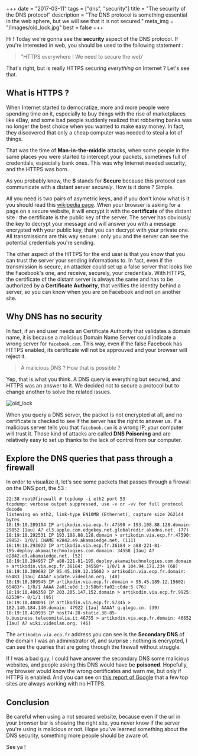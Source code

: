 +++
date = "2017-03-11"
tags = ["dns", "security"]
title = "The security of the DNS protocol"
description = "The DNS protocol is something essential in the web sphere, but we will see that it is not secured."
meta_img = "/images/old_lock.jpg"
best = false
+++

Hi ! Today we're gonna see the **security** aspect of the DNS protocol. If you're interested in web, you should be used to the following statement :

> "HTTPS everywhere ! We need to secure the web'

That's right, but is really HTTPS securing *everything* on Internet ? Let's see that.

## What is HTTPS ?

When Internet started to democratize, more and more people were spending time on it, especially to buy things with the rise of marketplaces like eBay, and some bad people suddenly realized that robbering banks was no longer the best choice when you wanted to make easy money. In fact, they discovered that only a cheap computer was needed to steal a lot of things.

That was the time of **Man-in-the-middle** attacks, when some people in the same places you were started to intercept your packets, sometimes full of credentials, especially bank ones. This was why Internet needed security, and the HTTPS was born.

As you probably know, the **S** stands for **Secure** because this protocol can communicate with a distant server *securely*. How is it done ? Simple.

All you need is two pairs of asymetric keys, and if you don't know what is it you should read this [wikipedia page](https://en.wikipedia.org/wiki/Public-key_cryptography). When your browser is asking for a page on a secure website, it will encrypt it with the **certificate** of the distant site : the certificate is the public key of the server. The server has obviously the key to decrypt your message and will answer you with a message encrypted with your public key, that you can decrypt with your private one. All transmissions are this way secure : only you and the server can see the potential credentials you're sending.

The other aspect of the HTTPS for the end user is that you know that you can trust the server your sending informations to. In fact, even if the transmission is secure, an attacker could set up a false server that looks like the Facebook's one, and receive, securely, your credentials. With HTTPS, the certificate of the distant server is always the same and has to be authorized by a **Certificate Authority**, that verifies the identity behind a server, so you can know when you are on Facebook and not on another site.

## Why DNS has no security

In fact, if an end user needs an Certificate Authority that validates a domain name, it is because a malicious Domain Name Server could indicate a wrong server for `facebook.com`. This way, even if the false Facebook has HTTPS enabled, its certificate will not be approuved and your browser will reject it.

> A malicious DNS ? How that is possible ?

Yep, that is what you think. A DNS query is everything but secured, and HTTPS was an answer to it. We decided not to secure a protocol but to change another to solve the related issues.

![old_lock](/images/old_lock.jpg)

When you query a DNS server, the packet is not encrypted at all, and no certificate is checked to see if the server has the right to answer us. If a malicious server tells you that `facebook.com` is a wrong IP, your computer will trust it. Those kind of attacks are called **DNS Poisoning** and are relatively easy to set up thanks to the lack of control from our computer.

## Explore the DNS queries that pass through a firewall

In order to visualize it, let's see some packets that passes through a firewall on the DNS port, the 53 :

```
22:38 root@firewall # tcpdump -i eth2 port 53
tcpdump: verbose output suppressed, use -v or -vv for full protocol decode
listening on eth2, link-type EN10MB (Ethernet), capture size 262144 bytes
18:19:10.289104 IP artikodin.via.ecp.fr.47590 > 193.108.88.128.domain: 29852 [1au] A? cl3.apple.com.edgekey.net.globalredir.akadns.net. (77)
18:19:10.292531 IP 193.108.88.128.domain > artikodin.via.ecp.fr.47590: 29852- 1/0/1 CNAME e2842.e9.akamaiedge.net. (111)
18:19:10.293022 IP artikodin.via.ecp.fr.36184 > a88-221-81-195.deploy.akamaitechnologies.com.domain: 34558 [1au] A? e2842.e9.akamaiedge.net. (52)
18:19:10.294957 IP a88-221-81-195.deploy.akamaitechnologies.com.domain > artikodin.via.ecp.fr.36184: 34558*- 1/0/1 A 104.94.171.234 (68)
18:19:10.309692 IP 95.45.189.12.15602 > artikodin.via.ecp.fr.domain: 65483 [1au] AAAA? update.videolan.org. (48)
18:19:10.309945 IP artikodin.via.ecp.fr.domain > 95.45.189.12.15602: 65483*- 1/0/1 AAAA 2a01:e0d:1:3:58bf:fa02:c0de:5 (76)
18:19:10.406358 IP 203.205.147.152.domain > artikodin.via.ecp.fr.9925: 62539*- 0/1/1 (95)
18:19:10.408091 IP artikodin.via.ecp.fr.57345 > 182.140.184.140.domain: 47922 [1au] AAAA? q.qlogo.cn. (39)
18:19:10.410935 IP host74-28-static.38-85-b.business.telecomitalia.it.46755 > artikodin.via.ecp.fr.domain: 46652 [1au] A? wiki.videolan.org. (46)
```

The `artikodin.via.ecp.fr` address you can see is the **Secondary DNS** of the domain I was an administrator of, and surprise : nothing is encrypted, I can see the queries that are going through the firewall without struggle.

If I was a bad guy, I could have answer the secondary DNS some malicious websites, and people asking this DNS would have be **poisoned**. Hopefully, my browser would know the wrong certificates and warn me, but only if HTTPS is enabled. And you can see on [this report of Google](https://www.google.com/transparencyreport/https/grid/?hl=en) that a few top sites are always working with no HTTPS.

## Conclusion

Be careful when using a not secured website, because even if the url in your browser bar is showing the right site, you never know if the server you're using is malicious or not. Hope you've learned something about the DNS security, something more people should be aware of.

See ya !
